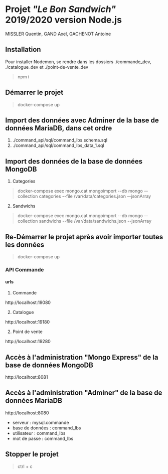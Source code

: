 # Projet **_"Le Bon Sandwich"_** 2019/2020 version Node.js

MISSLER Quentin, GAND Axel, GACHENOT Antoine

## Installation

Pour installer Nodemon, se rendre dans les dossiers ./commande_dev, ./catalogue_dev et ./point-de-vente_dev

> npm i

## Démarrer le projet

> docker-compose up

## Import des données avec Adminer de la base de données MariaDB, dans cet ordre

1. ./command_api/sql/command_lbs.schema.sql
2. ./command_api/sql/command_lbs_data_1.sql

## Import des données de la base de données MongoDB

1. Categories

> docker-compose exec mongo.cat mongoimport --db mongo --collection categories --file /var/data/categories.json --jsonArray

2. Sandwichs

> docker-compose exec mongo.cat mongoimport --db mongo --collection sandwichs --file /var/data/sandwichs.json --jsonArray

## Re-Démarrer le projet après avoir importer toutes les données

> docker-compose up

### API Commande

#### urls

1. Commande

http://localhost:19080

2. Catalogue

http://localhost:19180

2. Point de vente

http://localhost:19280

## Accès à l'administration "Mongo Express" de la base de données MongoDB

http://localhost:8081

## Accès à l'administration "Adminer" de la base de données MariaDB

http://localhost:8080

- serveur : mysql.commande
- base de données : command_lbs
- utilisateur : command_lbs
- mot de passe : command_lbs

## Stopper le projet

> ctrl + c